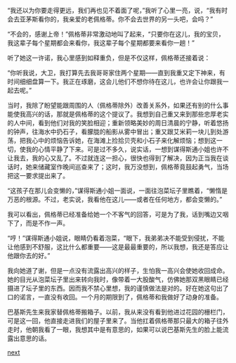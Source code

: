 
“我还以为你要走得更远，我们再也见不着面了呢，”我听了心里一亮，说，“我有时会去亚茅斯看你的，我亲爱的老佩格蒂。你不会去世界的另一头吧，会吗？”

“不会的，感谢上帝！”佩格蒂非常激动地叫了起来，“只要你在这儿，我的宝贝，我这辈子每个星期都会来看你，我这辈子每个星期都要来看你一趟！”

听了她这一许诺，我心里感到如释重负，但是不仅这样，佩格蒂还接着说：

“你听我说，大卫，我打算先去我哥哥家住两个星期——直到我重又定下神来，有时间细细盘算一下。我正在琢磨，这会儿他们不想你待在这儿，也许会让你跟我一起去呢。”

当时，我除了盼望能跟周围的人（佩格蒂除外）改善关系外，如果还有别的什么事能使我高兴的话，那就是佩格蒂的这个提议了。我想到自己重又来到那些忠厚老实的人中间，看到他们对我的笑脸相迎；重新领略美妙的周日清晨的宁静，听着悠扬的钟声，往海水中扔石子，看朦胧的船影从雾中冒出；重又跟艾米莉一块儿到处游荡，把我心中的烦恼告诉她，在海滩上捡拾贝壳和小石子来化解烦恼；想到这一切，使我的心情平静了下来。可是过不多久，说实话，一想到谋得斯通小姐也许不让我去，我的心又乱了。不过就连这一担心，很快也得到了解决，因为正当我在谈话时，她来储藏室作晚间巡查来了；这时，我万没想到，佩格蒂竟鼓起勇气，当场把这一要求提出来了。

“这孩子在那儿会变懒的，”谋得斯通小姐一面说，一面往泡菜坛子里瞧着，“懒惰是万恶的根源。不过，老实说，我看他在这儿——或者在任何地方，都会变懒的。”

我可以看出，佩格蒂已经准备给她一个不客气的回答，可是为了我，话到嘴边又咽下了，而是不作一声。

“哼！”谋得斯通小姐说，眼睛仍看着泡菜，“眼下，我弟弟决不能受到侵扰，不能让他感到不舒服，这比什么都重要——这是最最重要的，所以我想，我还是答应让他跟你去的好。”

我向她道了谢，但是一点没有流露出高兴的样子，生怕我一高兴会使她收回成命。她的目光从泡菜坛子里出来转向我时，像带着一大股酸气，仿佛她那双黑眼睛已经摄进了坛子里的东西。因而我不禁心里想，我的谨慎做法是对的。好在她这句出了口的诺言，一直没有收回。一个月的期限到了，佩格蒂和我做好了动身的准备。

巴基斯先生来我家替佩格蒂搬箱子。以前，我从来没有看到他进过花园的栅栏门，可是这一回，他直接走进我们的屋子里来了。当他扛着佩格蒂那只最大的箱子往外走时，他朝我看了一眼，我想其中是有意思的，如果可以说巴基斯先生的脸上能流露出意思的话。

[next](page136)